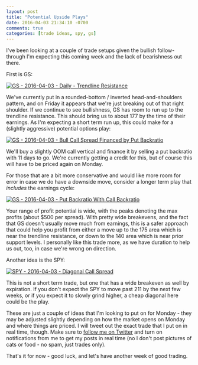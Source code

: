 ```yaml
---
layout: post
title: "Potential Upside Plays"
date: 2016-04-03 21:34:10 -0700
comments: true
categories: [trade ideas, spy, gs]
---
```


I've been looking at a couple of trade setups given the bullish follow-through I'm expecting this coming week and the lack of bearishness out there.

First is GS:

[![GS - 2016-04-03 - Daily - Trendline Resistance](/images/blog/04032016/gs.png)](/images/blog/04032016/gs.png)

We've currently put in a rounded-bottom / inverted head-and-shoulders pattern, and on Friday it appears that we're just breaking out of that right shoulder. If we continue to see bullishness, GS has room to run up to the trendline resistance. This should bring us to about 177 by the time of their earnings. As I'm expecting a short term run up, this could make for a (slightly aggressive) potential options play:

[![GS - 2016-04-03 - Bull Call Spread Financed by Put Backratio](/images/blog/04032016/gs_risk_reversal.png)](/images/blog/04032016/gs_risk_reversal.png)

We'll buy a slightly OOM call vertical and finance it by selling a put backratio with 11 days to go. We're currently getting a credit for this, but of course this will have to be priced again on Monday.

For those that are a bit more conservative and would like more room for error in case we do have a downside move, consider a longer term play that *includes* the earnings cycle:

[![GS - 2016-04-03 - Put Backratio With Call Backratio](/images/blog/04032016/gs_batman.png)](/images/blog/04032016/gs_batman.png)

Your range of profit potential is wide, with the peaks denoting the max profits (about $500 per spread). With pretty wide breakevens, and the fact that GS doesn't usually move much from earnings, this is a safer approach that could help you profit from either a move up to the 175 area which is near the trendline resistance, or down to the 140 area which is near prior support levels. I personally like this trade more, as we have duration to help us out, too, in case we're wrong on direction.

Another idea is the SPY:

[![SPY - 2016-04-03 - Diagonal Call Spread](/images/blog/04032016/spy_diagonal.png)](/images/blog/04032016/spy_diagonal.png)

This is not a short term trade, but one that has a wide breakeven as well by expiration. If you don't expect the SPY to move past 211 by the next few weeks, or if you expect it to slowly grind higher, a cheap diagonal here could be the play.

These are just a couple of ideas that I'm looking to put on for Monday - they may be adjusted slightly depending on how the market opens on Monday and where things are priced. I will tweet out the exact trade that I put on in real time, though. Make sure to [follow me on Twitter](https://twitter.com/theta_positive "Follow @thetatrades on Twitter") and turn on notifications from me to get my posts in real time (no I don't post pictures of cats or food - no spam, just trades only).

That's it for now - good luck, and let's have another week of good trading.
